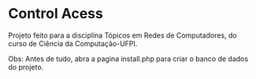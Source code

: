 # Control Acess

Projeto feito para a disciplina Tópicos em Redes de Computadores, do curso de Ciência da Computação-UFPI.

Obs: Antes de tudo, abra a pagina install.php para criar o banco de dados do projeto.
